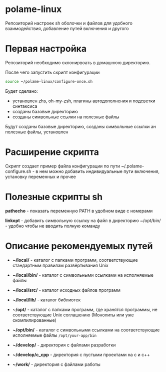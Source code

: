 # polame-linux

Репозиторий настроек sh оболочки и файлов для удобного взаимодействия, добавление путей включения и другого

# Первая настройка

Репозиторий необходимо склонирвоать в домашнюю директорию.

После чего запустить скрипт конфигурации 

```sh
source ~/polame-linux/configure-once.sh
```

Будет сделано:

- установлен zhs, oh-my-zsh, плагины автодополнения и подсветки синтаксиса
- созданы базовые директорию
- созданы символьные ссылки на полезные файлы

Будут созданы базовые директорию, созданы символьные ссылки ан полезные файлы, установлен 

# Расширение скрипта

Скрипт создает пример файла конфигурации по пути ~/.polame-configure.sh - в нем можно добавить индивидуальные пути включения, установку переменных и прочее

# Полезные скрипты sh

**pathecho** - показать переменную PATH в удобном виде с номерами

**linkopt** - добавить символьную ссылку на файл в директорию ~/opt/bin/ - удобно чтобы не вводить полную команду

# Описание рекомендуемых путей

- **~/local/** - каталог с папками программ, соответствующие стандартным правилам развёртывания Unix
- **~/local/bin/** - каталог с символьными ссылками на исполняемые файлы
- **~/local/src/** - каталог исходных файлов программ
- **~/local/lib/** - каталог библиотек

- **~/opt/** - каталог с папками программ, где хранятся программы, не соответствующие Unix соглашению (Монолиты или уже скомпилированные)
- **~/opt/bin/** - каталог с символьными ссылками на соответствующие исполняемые файлы `/opt/your-app/bin`

- **~/develop/** - директория с файлами разработки
- **~/develop/c_cpp** - директория с пустыми проектами на c и c++
- **~/work/** - директория с файлами работы